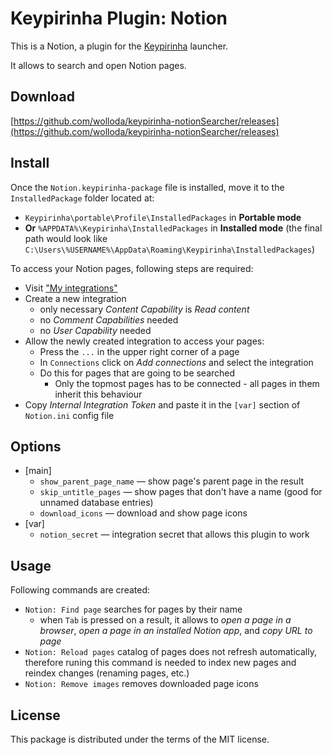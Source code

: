 # Keypirinha Plugin: Notion

This is a Notion, a plugin for the [Keypirinha](http://keypirinha.com) launcher.

It allows to search and open Notion pages.

## Download

[https://github.com/wolloda/keypirinha-notionSearcher/releases](https://github.com/wolloda/keypirinha-notionSearcher/releases)

## Install

Once the `Notion.keypirinha-package` file is installed,
move it to the `InstalledPackage` folder located at:

* `Keypirinha\portable\Profile\InstalledPackages` in **Portable mode**
* **Or** `%APPDATA%\Keypirinha\InstalledPackages` in **Installed mode** (the
  final path would look like
  `C:\Users\%USERNAME%\AppData\Roaming\Keypirinha\InstalledPackages`)


To access your Notion pages, following steps are required:

* Visit ["My integrations"](https://www.notion.so/my-integrations)
* Create a new integration
	* only necessary *Content Capability* is *Read content*
	* no *Comment  Capabilities* needed
	* no *User Capability* needed
* Allow the newly created integration to access your pages:
	* Press the `...` in the upper right corner of a page
	* In `Connections` click on *Add connections* and select the integration
	* Do this for pages that are going to be searched
		* Only the topmost pages has to be connected - all pages in them inherit this behaviour
* Copy *Internal Integration Token* and paste it in the `[var]` section of `Notion.ini` config file

## Options

* [main]
	* `show_parent_page_name` — show page's parent page in the result
	* `skip_untitle_pages` — show pages that don't have a name (good for unnamed database entries)
	* `download_icons` — download and show page icons
* [var]
	* `notion_secret` —  integration secret that allows this plugin to work

## Usage

Following commands are created:
* `Notion: Find page` searches for pages by their name
	* when `Tab` is pressed on a result, it allows to *open a page in a browser*, *open a page in
		an installed Notion app*, and *copy URL to page*
* `Notion: Reload pages` catalog of pages does not refresh automatically, therefore runing this
	command is needed to index new pages and reindex changes (renaming pages, etc.)
* `Notion: Remove images` removes downloaded page icons

## License

This package is distributed under the terms of the MIT license.
